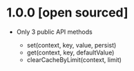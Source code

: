 # 1.0.0 [open sourced]

* Only 3 public API methods

  - set(context, key, value, persist)
  - get(context, key, defaultValue)
  - clearCacheByLimit(context, limit)